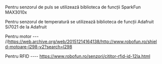 Pentru senzorul de puls se utilizează biblioteca de funcții SparkFun MAX3010x


Pentru senzorul de temperatură se utilizează biblioteca de funcții Adafruit Si7021 de la Adafruit


Pentru motor --- //https://web.archive.org/web/20151214164138/http://www.robofun.ro/shield-motoare-l298-v2?search=l298


Pentru RFID ---- https://www.robofun.ro/senzori/cititor-rfid-id-12la.html
